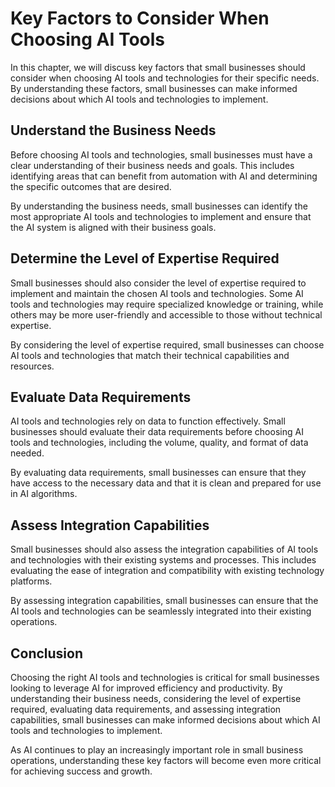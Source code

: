 Key Factors to Consider When Choosing AI Tools
==========================================================================================================================

In this chapter, we will discuss key factors that small businesses should consider when choosing AI tools and technologies for their specific needs. By understanding these factors, small businesses can make informed decisions about which AI tools and technologies to implement.

Understand the Business Needs
-----------------------------

Before choosing AI tools and technologies, small businesses must have a clear understanding of their business needs and goals. This includes identifying areas that can benefit from automation with AI and determining the specific outcomes that are desired.

By understanding the business needs, small businesses can identify the most appropriate AI tools and technologies to implement and ensure that the AI system is aligned with their business goals.

Determine the Level of Expertise Required
-----------------------------------------

Small businesses should also consider the level of expertise required to implement and maintain the chosen AI tools and technologies. Some AI tools and technologies may require specialized knowledge or training, while others may be more user-friendly and accessible to those without technical expertise.

By considering the level of expertise required, small businesses can choose AI tools and technologies that match their technical capabilities and resources.

Evaluate Data Requirements
--------------------------

AI tools and technologies rely on data to function effectively. Small businesses should evaluate their data requirements before choosing AI tools and technologies, including the volume, quality, and format of data needed.

By evaluating data requirements, small businesses can ensure that they have access to the necessary data and that it is clean and prepared for use in AI algorithms.

Assess Integration Capabilities
-------------------------------

Small businesses should also assess the integration capabilities of AI tools and technologies with their existing systems and processes. This includes evaluating the ease of integration and compatibility with existing technology platforms.

By assessing integration capabilities, small businesses can ensure that the AI tools and technologies can be seamlessly integrated into their existing operations.

Conclusion
----------

Choosing the right AI tools and technologies is critical for small businesses looking to leverage AI for improved efficiency and productivity. By understanding their business needs, considering the level of expertise required, evaluating data requirements, and assessing integration capabilities, small businesses can make informed decisions about which AI tools and technologies to implement.

As AI continues to play an increasingly important role in small business operations, understanding these key factors will become even more critical for achieving success and growth.
